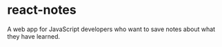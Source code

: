 # react-notes
A web app for JavaScript developers who want to save notes about what they have learned.
